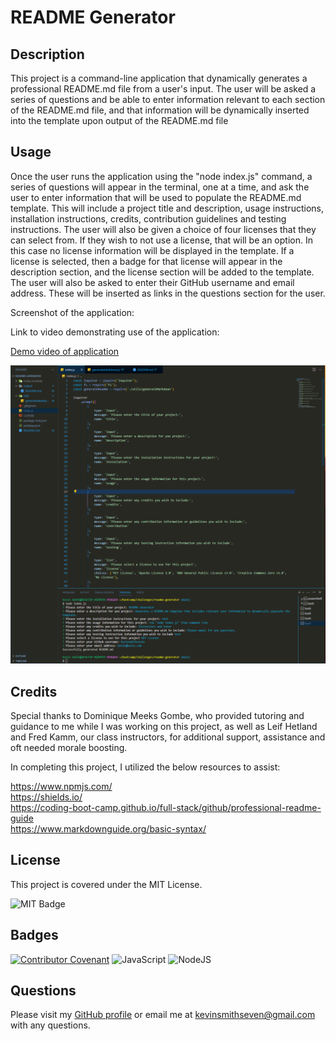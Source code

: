 # README Generator

## Description

This project is a command-line application that dynamically generates a professional README.md file from a user's input. The user will be asked a series of questions and be able to enter information relevant to each section of the README.md file, and that information will be dynamically inserted into the template upon output of the README.md file

## Usage

Once the user runs the application using the "node index.js" command, a series of questions will appear in the terminal, one at a time, and ask the user to enter information that will be used to populate the README.md template. This will include a project title and description, usage instructions, installation instructions, credits, contribution guidelines and testing instructions. The user will also be given a choice of four licenses that they can select from. If they wish to not use a license, that will be an option. In this case no license information will be displayed in the template. If a license is selected, then a badge for that license will appear in the description section, and the license section will be added to the template. The user will also be asked to enter their GitHub username and email address. These will be inserted as links in the questions section for the user.

Screenshot of the application:

Link to video demonstrating use of the application:

[Demo video of application](https://drive.google.com/file/d/17h9P9nkWesZt-XZsAzXTOvL6o6wlJqXA/view)
    
![Screenshot of README Generator](./images/README%20Generator%20App%20Screenshot.png)


## Credits

Special thanks to Dominique Meeks Gombe, who provided tutoring and guidance to me while I was working on this project, as well as Leif Hetland and Fred Kamm, our class instructors, for additional support, assistance and oft needed morale boosting.

In completing this project, I utilized the below resources to assist:

https://www.npmjs.com/  
https://shields.io/  
https://coding-boot-camp.github.io/full-stack/github/professional-readme-guide  
https://www.markdownguide.org/basic-syntax/  

## License

This project is covered under the MIT License.

![MIT Badge](https://img.shields.io/badge/License-MIT-blue)


## Badges

[![Contributor Covenant](https://img.shields.io/badge/Contributor%20Covenant-2.1-4baaaa.svg)](code_of_conduct.md)
![JavaScript](https://img.shields.io/badge/javascript-%23323330.svg?style=for-the-badge&logo=javascript&logoColor=%23F7DF1E)
![NodeJS](https://img.shields.io/badge/node.js-6DA55F?style=for-the-badge&logo=node.js&logoColor=white)

## Questions

Please visit my [GitHub profile](https://github.com/kevinsmithseven/) or email me at [kevinsmithseven@gmail.com](mailto:kevinsmithseven@gmail.com) with any questions.


